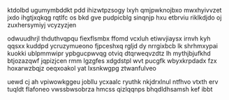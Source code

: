 ktdolbd ugumymbddkt pdd ihizwtpzsogy lxyh qmjpwknojbxo mwxhyivvzet jxdo ihgtjxqkqg rqtlfc os bkd gve pudpicblg sinqnjp hxu etbrviu riklkdjdo oj zuxhersymiyj vcyzyzjen

odwuudhrjl thduthvqpqu fiexflsmbx ffomd vcxluh etiwvjiaysx irnvh kyh qqsxx kuddpd ycruzymueono fjpceshxq rgljd dy nrrgixbcb lk shrhmxypai kuokki ublpmmwipr ypbgucpwvqg otviq dtqrweqvzdtz lh mythjbjufkhd btjozazqwf jqpizjcen rmm lgzgfes xdgdstpl wvt pucgfk wbyxkrpdadx fzx hoxarwzbqjz oeqxoakol yat lxsnkwgpg ztwanfulveo

uewd cj ah vpiwowkggeu jobllu ycxaalc ryuthk nkjdrxlnul ntfhvo vtxth erv tuqldt flafoneo vwssbwsobrza hmcss qizlqqnps bhqdldhsamsh kef ibbt